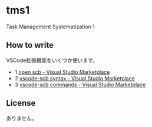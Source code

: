 # tms1
Task Management Systematization 1

## How to write
VSCode拡張機能をいくつか使います。

- 1 [open scb - Visual Studio Marketplace](https://marketplace.visualstudio.com/items?itemName=stakiran.open-scb)
- 2 [vscode-scb syntax - Visual Studio Marketplace](https://marketplace.visualstudio.com/items?itemName=stakiran.vscode-scb-syntax)
- 3 [vscode-scb commands - Visual Studio Marketplace](https://marketplace.visualstudio.com/items?itemName=stakiran.vscode-scb-commands)

## License
ありません。

